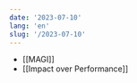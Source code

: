 ```yaml
---
date: '2023-07-10'
lang: 'en'
slug: '/2023-07-10'
---
```


- [[MAGI]]
- [[Impact over Performance]]
